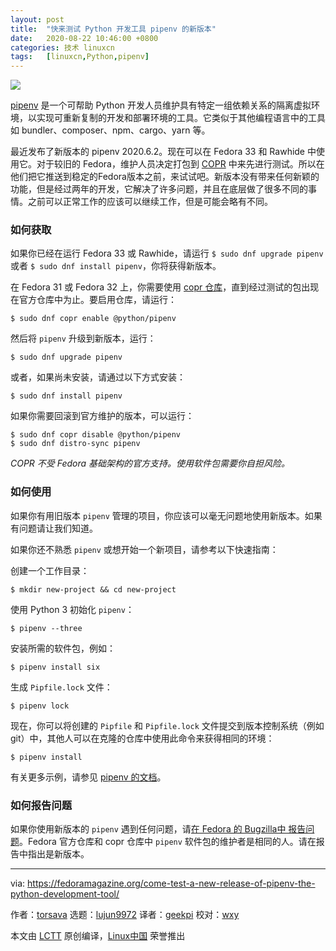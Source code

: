 ```yaml
---
layout: post
title:	"快来测试 Python 开发工具 pipenv 的新版本"
date:	2020-08-22 10:46:00 +0800 
categories:	技术 linuxcn 
tags:	[linuxcn,Python,pipenv]
---
```



![](/Asserts/Images//attachment/album/202008/22/104612gfgllhf85mahvm3j.jpg)


[pipenv](https://github.com/pypa/pipenv) 是一个可帮助 Python 开发人员维护具有特定一组依赖关系的隔离虚拟环境，以实现可重新复制的开发和部署环境的工具。它类似于其他编程语言中的工具如 bundler、composer、npm、cargo、yarn 等。


最近发布了新版本的 pipenv 2020.6.2。现在可以在 Fedora 33 和 Rawhide 中使用它。对于较旧的 Fedora，维护人员决定打包到 [COPR](https://copr.fedorainfracloud.org/coprs/g/python/pipenv/) 中来先进行测试。所以在他们把它推送到稳定的Fedora版本之前，来试试吧。新版本没有带来任何新颖的功能，但是经过两年的开发，它解决了许多问题，并且在底层做了很多不同的事情。之前可以正常工作的应该可以继续工作，但是可能会略有不同。


### 如何获取


如果你已经在运行 Fedora 33 或 Rawhide，请运行 `$ sudo dnf upgrade pipenv` 或者 `$ sudo dnf install pipenv`，你将获得新版本。


在 Fedora 31 或 Fedora 32 上，你需要使用 [copr 仓库](https://copr.fedorainfracloud.org/coprs/g/python/pipenv/)，直到经过测试的包出现在官方仓库中为止。要启用仓库，请运行：



```
$ sudo dnf copr enable @python/pipenv

```

然后将 `pipenv` 升级到新版本，运行：



```
$ sudo dnf upgrade pipenv

```

或者，如果尚未安装，请通过以下方式安装：



```
$ sudo dnf install pipenv

```

如果你需要回滚到官方维护的版本，可以运行：



```
$ sudo dnf copr disable @python/pipenv
$ sudo dnf distro-sync pipenv

```

*COPR 不受 Fedora 基础架构的官方支持。使用软件包需要你自担风险。*


### 如何使用


如果你有用旧版本 `pipenv` 管理的项目，你应该可以毫无问题地使用新版本。如果有问题请让我们知道。


如果你还不熟悉 `pipenv` 或想开始一个新项目，请参考以下快速指南：


创建一个工作目录：



```
$ mkdir new-project && cd new-project

```

使用 Python 3 初始化 `pipenv`：



```
$ pipenv --three

```

安装所需的软件包，例如：



```
$ pipenv install six

```

生成 `Pipfile.lock` 文件：



```
$ pipenv lock

```

现在，你可以将创建的 `Pipfile` 和 `Pipfile.lock` 文件提交到版本控制系统（例如 git）中，其他人可以在克隆的仓库中使用此命令来获得相同的环境：



```
$ pipenv install

```

有关更多示例，请参见 [pipenv 的文档](https://pipenv.pypa.io/en/latest/install/)。


### 如何报告问题


如果你使用新版本的 `pipenv` 遇到任何问题，请[在 Fedora 的 Bugzilla中 报告问题](https://bugzilla.redhat.com/enter_bug.cgi?product=Fedora&component=pipenv)。Fedora 官方仓库和 copr 仓库中 `pipenv` 软件包的维护者是相同的人。请在报告中指出是新版本。




---


via: <https://fedoramagazine.org/come-test-a-new-release-of-pipenv-the-python-development-tool/>


作者：[torsava](https://fedoramagazine.org/author/torsava/) 选题：[lujun9972](https://github.com/lujun9972) 译者：[geekpi](https://github.com/geekpi) 校对：[wxy](https://github.com/wxy)


本文由 [LCTT](https://github.com/LCTT/TranslateProject) 原创编译，[Linux中国](https://linux.cn/) 荣誉推出
